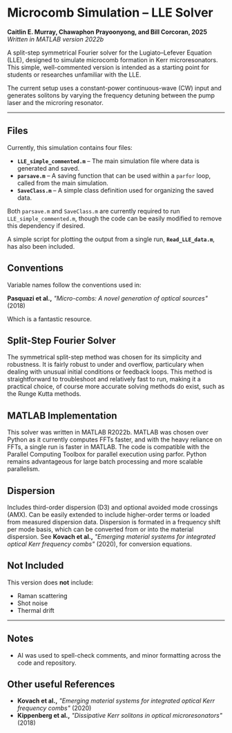 # Microcomb Simulation – LLE Solver

**Caitlin E. Murray, Chawaphon Prayoonyong, and Bill Corcoran, 2025**  
*Written in MATLAB version 2022b*

A split-step symmetrical Fourier solver for the Lugiato–Lefever Equation (LLE), designed to simulate microcomb formation in Kerr microresonators. This simple, well-commented version is intended as a starting point for students or researches unfamiliar with the LLE.

The current setup uses a constant-power continuous-wave (CW) input and generates solitons by varying the frequency detuning between the pump laser and the microring resonator.

---

## Files

Currently, this simulation contains four files:

- **`LLE_simple_commented.m`** – The main simulation file where data is generated and saved.  
- **`parsave.m`** – A saving function that can be used within a `parfor` loop, called from the main simulation.  
- **`SaveClass.m`** – A simple class definition used for organizing the saved data.

Both `parsave.m` and `SaveClass.m` are currently required to run `LLE_simple_commented.m`, though the code can be easily modified to remove this dependency if desired.

A simple script for plotting the output from a single run, **`Read_LLE_data.m`**, has also been included.



## Conventions

Variable names follow the conventions used in:  

**Pasquazi et al.,** *"Micro-combs: A novel generation of optical sources"* (2018)

Which is a fantastic resource.


## Split-Step Fourier Solver

The symmetrical split-step method was chosen for its simplicity and robustness. It is fairly robust to under and overflow, particulary when dealing with unusual initial conditions or feedback loops. This method is straightforward to troubleshoot and relatively fast to run, making it a practical choice, of course more accurate solving methods do exist, such as the Runge Kutta methods.



## MATLAB Implementation

This solver was written in MATLAB R2022b. MATLAB was chosen over Python as it currently computes FFTs faster, and with the heavy reliance on FFTs, a single run is faster in MATLAB.
The code is compatible with the Parallel Computing Toolbox for parallel execution using parfor. Python remains advantageous for large batch processing and more scalable parallelism.


## Dispersion
Includes third-order dispersion (D3) and optional avoided mode crossings (AMX). Can be easily extended to include higher-order terms or loaded from measured dispersion data. Dispersion is formated in a frequency shift per mode basis, which can be converted from or into the material dispersion. See **Kovach et al.,** *"Emerging material systems for integrated optical Kerr frequency combs"* (2020), for conversion equations. 

## Not Included

This version does **not** include:

- Raman scattering
- Shot noise
- Thermal drift
---

## Notes
- AI was used to spell-check comments, and minor formatting across the code and repository.


## Other useful References

- **Kovach et al.,** *"Emerging material systems for integrated optical Kerr frequency combs"* (2020)  
- **Kippenberg et al.,** *"Dissipative Kerr solitons in optical microresonators"* (2018)

